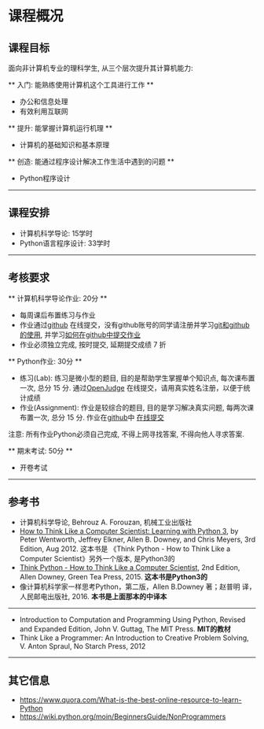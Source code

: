课程概况
=======

课程目标
--------

面向非计算机专业的理科学生, 从三个层次提升其计算机能力:

** 入门: 能熟练使用计算机这个工具进行工作 **

  - 办公和信息处理
  - 有效利用互联网

** 提升: 能掌握计算机运行机理 **

  * 计算机的基础知识和基本原理

** 创造: 能通过程序设计解决工作生活中遇到的问题 **

  * Python程序设计

----

课程安排
-------

- 计算机科学导论: 15学时
- Python语言程序设计: 33学时

----

考核要求
---------

** 计算机科学导论作业: 20分 **

  * 每周课后布置练习与作业
  * 作业通过[github](https://github.com) 在线提交，没有github账号的同学请注册并学习[git和github的使用](git-intro.md), 并学习[如何在github中提交作业](homework.md)
  * 作业必须独立完成, 按时提交, 延期提交成绩 7 折

** Python作业:  30分 **

  * 练习(Lab): 练习是微小型的题目, 目的是帮助学生掌握单个知识点, 每次课布置一次, 总分 15 分. 通过[OpenJudge](http://ic.openjudge.cn) 在线提交，请用真实姓名注册，以便于统计成绩
  * 作业(Assignment): 作业是较综合的题目, 目的是学习解决真实问题, 每两次课布置一次, 总分 15 分. 作业在[github](https://github.com)中 [在线提交](homework.md)

<div class="alert alert-info">
注意: 所有作业Python必须自己完成, 不得上网寻找答案, 不得向他人寻求答案.
</div>

** 期末考试: 50分 **

  * 开卷考试

----

参考书
-----------

- 计算机科学导论, Behrouz A. Forouzan, 机械工业出版社
- [How to Think Like a Computer Scientist: Learning with Python 3](http://www.ict.ru.ac.za/Resources/cspw/thinkcspy3/), by Peter Wentworth, Jeffrey Elkner, Allen B. Downey, and Chris Meyers, 3rd Edition, Aug 2012. 这本书是 《Think Python - How to Think Like a Computer Scientist》另外一个版本, 是Python3的
- [Think Python - How to Think Like a Computer Scientist](http://greenteapress.com/wp/think-python-2e/), 2nd Edition, Allen Downey, Green Tea Press, 2015. **这本书是Python3的**
- 像计算机科学家一样思考Python，第二版，Allen B.Downey 著；赵普明 译，人民邮电出版社, 2016. **本书是上面那本的中译本**

---

- Introduction to Computation and Programming Using Python, Revised and Expanded Edition, John V. Guttag, The MIT Press. **MIT的教材**
- Think Like a Programmer: An Introduction to Creative Problem Solving, V. Anton Spraul, No Starch Press, 2012

----

其它信息
-------

- https://www.quora.com/What-is-the-best-online-resource-to-learn-Python
- https://wiki.python.org/moin/BeginnersGuide/NonProgrammers

